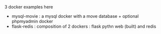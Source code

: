 3 docker examples here
- mysql-movie : a mysql docker with a move database + optional phpmyadmin docker
- flask-redis : composition of 2 dockers : flask pythn web (built) and redis  
